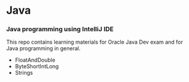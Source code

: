 # Java

### Java programming using IntelliJ IDE

This repo contains learning materials for Oracle Java Dev exam and for Java programming in general. 

- FloatAndDouble
- ByteShortIntLong
- Strings
